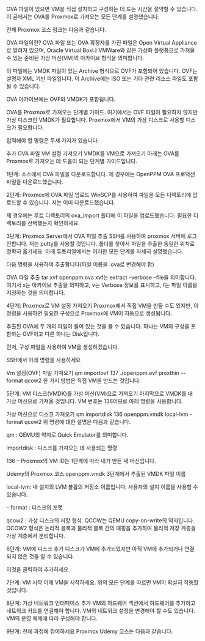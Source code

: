 OVA 파일이 있으면 VM을 직접 설치하고 구성하는 데 드는 시간을 절약할 수 있습니다. 이 글에서는 OVA를 Proxmox로 가져오는 모든 단계를 설명했습니다.

전체 Proxmox 코스 링크는 다음과 같습니다.

OVA 파일이란?
OVA 파일 또는 OVA 확장자를 가진 파일은 Open Virtual Appliance로 알려져 있으며, Oracle Virtual Box나 VMWare와 같은 가상화 플랫폼으로 가져올 수 있는 준비된 가상 머신(VM)의 아카이브 형식을 의미합니다.

이 파일에는 VMDK 파일이 있는 Archive 형식으로 OVF가 포함되어 있습니다. OVF는 설명자 XML 기반 파일입니다. 이 Archive에는 ISO 또는 기타 관련 리소스 파일도 포함될 수 있습니다.

OVA 아카이브에는 OVF와 VMDK가 포함됩니다.

OVA를 Proxmox로 가져오는 단계별 가이드.
여기에서는 OVF 파일이 필요하지 않지만 가상 디스크인 VMDK가 필요합니다. Proxmox에서 VM의 가상 디스크로 사용할 디스크가 필요합니다.

입력해야 할 명령은 두세 가지가 있습니다.

추가 OVA 파일
VM 설정 가져오기
VMDK를 VM으로 가져오기
아래는 OVA를 Proxmox로 가져오는 데 도움이 되는 단계별 가이드입니다.

1단계: 소스에서 OVA 파일을 다운로드합니다.
제 경우에는 OpenPPM OVA 프로덕션 파일을 다운로드했습니다.

2단계: Proxmox에 OVA 파일 업로드
WinSCP를 사용하여 파일을 모든 디렉토리에 업로드할 수 있습니다. 저는 이미 다운로드했습니다.

제 경우에는 루트 디렉토리의 ova_import 폴더에 이 파일을 업로드했습니다. 필요한 디렉토리를 선택했는지 확인하세요.

3단계: Proxmox Server에서 OVA 파일 추출
SSH를 사용하여 proxmox 서버에 로그인합니다. 저는 putty를 사용할 것입니다. 폴더를 찾아서 파일을 추출한 동일한 위치로 정확히 옮기세요. 아래 튜토리얼에서는 이러한 모든 단계를 자세히 설명했습니다.

다음 명령을 사용하여 추출합니다(파일 이름을 .ova로 변경해야 함)

OVA 파일 추출
tar xvf openppm.ova
xvf는 extract –verbose –file을 의미합니다. 여기서 x는 아카이브 추출을 의미하고, v는 Verbose 정보를 표시하고, f는 파일 이름을 지정하는 것을 의미합니다.

4단계: Proxmox로 VM 설정 가져오기
Proxmox에서 직접 VM을 만들 수도 있지만, 이 명령을 사용하면 필요한 구성으로 Proxmox에 VM이 자동으로 생성됩니다.

추출된 OVA에 두 개의 파일이 들어 있는 것을 볼 수 있습니다. 하나는 VM의 구성을 포함하는 OVF이고 다른 하나는 Disk입니다.

먼저, 구성 파일을 사용하여 VM을 생성하겠습니다.

SSH에서 아래 명령을 사용하세요

Vm 설정(OVF) 파일 가져오기
qm importovf 137 ./openppm.ovf proxthin --format qcow2
한 가지 방법은 직접 VM을 만드는 것입니다.

5단계: VM 디스크(VMDK)를 가상 머신(VM)으로 가져오기
마지막으로 VMDK를 내 가상 머신으로 가져올 것입니다. VM 번호는 136이므로 아래 명령을 사용합니다.

가상 머신으로 디스크 가져오기
qm importdisk 136 openppm.vmdk local-lvm -format qcow2
위 명령에 대한 설명은 다음과 같습니다.

qm : QEMU의 약자로 Quick Emulator를 의미합니다.

importdisk : 디스크를 가져오는 데 사용되는 명령

136 – Proxmox의 VM ID는 1단계에 따라 내가 만든 새 머신입니다.

Udemy의 Proxmox 코스
openppm.vmdk 3단계에서 추출된 VMDK 파일 이름

local-lvm: 내 설치의 LVM 볼륨의 저장소 이름입니다. 사용자의 설치 이름을 사용할 수 있습니다.

– format : 디스크의 포맷

qcow2 : 가상 디스크의 저장 형식. QCOW는 QEMU copy-on-write의 약자입니다. QCOW2 형식은 논리적 블록과 물리적 블록 간의 매핑을 추가하여 물리적 저장 계층을 가상 계층에서 분리합니다.

6단계: VM에 디스크 추가
디스크가 VM에 추가되었지만 아직 VM에 추가되거나 연결되지 않은 것을 알 수 있습니다.

이것을 클릭하여 추가하세요.

7단계: VM 시작
이제 VM을 시작하세요. 위의 모든 단계를 따르면 VM이 확실히 작동할 것입니다.

8단계: 가상 네트워크 인터페이스 추가
VM의 하드웨어 섹션에서 하드웨어를 추가하고 네트워크 카드를 연결해야 합니다. VM의 네트워크 설정을 변경해야 할 수도 있습니다. VM의 운영 체제에 따라 구성해야 합니다.

9단계: 전체 과정에 참여하세요
Proxmox Udemy 코스는 다음과 같습니다.

